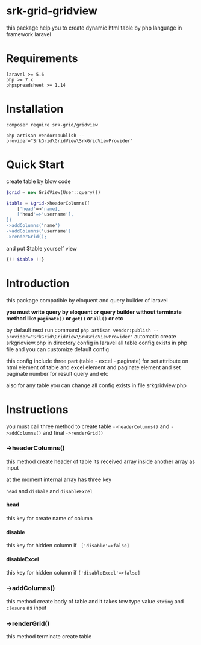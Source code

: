 # srk-grid-gridview

this package help you to create dynamic html table by php language in framework laravel  

# Requirements
    laravel >= 5.6
    php >= 7.x
    phpspreadsheet >= 1.14
    
# Installation

` composer require srk-grid/gridview `

` php artisan vendor:publish --provider="SrkGrid\GridView\SrkGridViewProvider" `

# Quick Start

create table by blow code 

```php 
$grid = new GridView(User::query())

$table = $grid->headerColumns([
    ['head'=>'name],
    ['head'=>'username'],
])
->addColumns('name')
->addColumns('username')
->renderGrid();

```


and put $table yourself view

```php
{!! $table !!}
```

# Introduction

this package compatible by eloquent and query builder of laravel 

**you must write query by eloquent or query builder without terminate method like ` paginate() ` or ` get() ` or ` all() `  or etc**
 
by default next run command ` php artisan vendor:publish --provider="SrkGrid\GridView\SrkGridViewProvider" `  automatic create srkgridview.php in directory config in laravel
all table config exists in php file and you can customize default config  

this config include three part  (table - excel - paginate) for set attribute on html element of table
and excel element and paginate element and  set paginate number for result query and etc 

also for any table you can change all config exists in file srkgridview.php


# Instructions

you must call three method to create table ` ->headerColumns() ` and ` ->addColumns() ` and final ` ->renderGrid() `

### ->headerColumns()

this method  create header of table its received array inside another array as input 
 
at the moment internal array has three key 

` head ` and ` disbale ` and ` disableExcel `

#### head

this key for create name of column 

#### disable

this key for hidden column if `  ['disable'=>false] `

#### disableExcel 

this key for hidden column if  ` ['disableExcel'=>false] `


### ->addColumns()
 
this method create body of table and it takes tow type value  ` string ` and ` closure `  as input


### ->renderGrid()

this method terminate create table 



